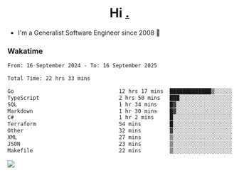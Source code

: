 <h1 align="center">Hi <a href="https://www.hackerrank.com/erasmosaraujo">.</a></h1>
 
- I'm a Generalist Software Engineer  since 2008 🚀
<!--  
<p align="left">
  <a href="https://github.com/erasmosoares/github-readme-stats">
    <img
      align="center"
      src="https://github-readme-stats.vercel.app/api/top-langs/?username=erasmosoares&theme=radical&layout=compact"
    />
  </a>
  <a href="https://github.com/erasmosoares/github-readme-stats">
    [![Harlok's WakaTime stats](https://github-readme-stats.vercel.app/api/wakatime?username=ffflabs)](https://github.com/anuraghazra/github-readme-stats)
  </a>
</p>

<!--
 ### Repo 
 
<p align="left">
 <a href="https://github.com/erasmosoares/github-readme-stats">
    <img
      align="center"
      height="165"
      src="https://github-readme-stats.vercel.app/api/pin?username=erasmosoares&repo=sample-node&title_color=fff&icon_color=f9f9f9&text_color=9f9f9f&bg_color=151515"
    />
  </a>
  <a href="https://github.com/erasmosoares/github-readme-stats">
    <img
      align="center"
      height="165"
      src="https://github-readme-stats.vercel.app/api/pin?username=erasmosoares&repo=sample-node&title_color=fff&icon_color=f9f9f9&text_color=9f9f9f&bg_color=151515"
    />
  </a>
</p>
-->

 ### Wakatime 

<!--START_SECTION:waka-->

```txt
From: 16 September 2024 - To: 16 September 2025

Total Time: 22 hrs 33 mins

Go                                 12 hrs 17 mins  █████████████▒░░░░░░░░░░░   53.24 %
TypeScript                         2 hrs 50 mins   ███░░░░░░░░░░░░░░░░░░░░░░   12.31 %
SQL                                1 hr 34 mins    █▓░░░░░░░░░░░░░░░░░░░░░░░   06.85 %
Markdown                           1 hr 30 mins    █▓░░░░░░░░░░░░░░░░░░░░░░░   06.52 %
C#                                 1 hr 2 mins     █░░░░░░░░░░░░░░░░░░░░░░░░   04.52 %
Terraform                          54 mins         █░░░░░░░░░░░░░░░░░░░░░░░░   03.95 %
Other                              32 mins         ▓░░░░░░░░░░░░░░░░░░░░░░░░   02.31 %
XML                                27 mins         ▒░░░░░░░░░░░░░░░░░░░░░░░░   01.98 %
JSON                               23 mins         ▒░░░░░░░░░░░░░░░░░░░░░░░░   01.69 %
Makefile                           22 mins         ▒░░░░░░░░░░░░░░░░░░░░░░░░   01.66 %
```

<!--END_SECTION:waka-->

![](https://komarev.com/ghpvc/?username=erasmosoares&color=brightgreen)
